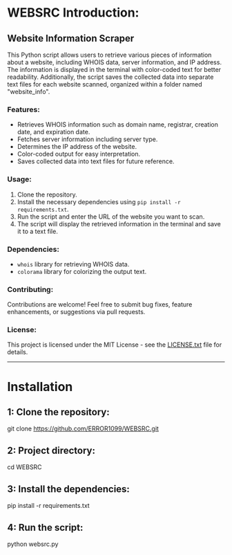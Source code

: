 # WEBSRC Introduction:


## Website Information Scraper

This Python script allows users to retrieve various pieces of information about a website, including WHOIS data, server information, and IP address. The information is displayed in the terminal with color-coded text for better readability. Additionally, the script saves the collected data into separate text files for each website scanned, organized within a folder named "website_info".

### Features:
- Retrieves WHOIS information such as domain name, registrar, creation date, and expiration date.
- Fetches server information including server type.
- Determines the IP address of the website.
- Color-coded output for easy interpretation.
- Saves collected data into text files for future reference.

### Usage:
1. Clone the repository.
2. Install the necessary dependencies using `pip install -r requirements.txt`.
3. Run the script and enter the URL of the website you want to scan.
4. The script will display the retrieved information in the terminal and save it to a text file.

### Dependencies:
- `whois` library for retrieving WHOIS data.
- `colorama` library for colorizing the output text.

### Contributing:
Contributions are welcome! Feel free to submit bug fixes, feature enhancements, or suggestions via pull requests.

### License:
This project is licensed under the MIT License - see the [LICENSE.txt](LICENSE.txt) file for details.

--- 

# Installation

## 1: Clone the repository:

git clone https://github.com/ERROR1099/WEBSRC.git

## 2: Project directory:

cd WEBSRC
   
## 3: Install the dependencies:

pip install -r requirements.txt
   
## 4: Run the script:

python websrc.py
   
   








